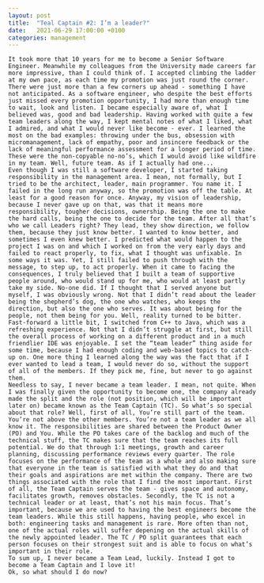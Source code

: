 ```yaml
---
layout: post
title:  "Teal Captain #2: I’m a leader?"
date:   2021-06-29 17:00:00 +0100
categories: management
---
```


	It took more that 10 years for me to become a Senior Software Engineer. Meanwhile my colleagues from the University made careers far more impressive, than I could think of. I accepted climbing the ladder at my own pace, as each time my promotion was just round the corner. There were just more than a few corners up ahead - something I have not anticipated. As a software engineer, who despite the best efforts just missed every promotion opportunity, I had more than enough time to wait, look and listen. I became especially aware of, what I believed was, good and bad leadership. Having worked with quite a few team leaders along the way, I kept mental notes of what I liked, what I admired, and what I would never like become - ever. I learned the most on the bad examples: throwing under the bus, obsession with micromanagement, lack of empathy, poor and insincere feedback or the lack of meaningful performance assessment for a longer period of time. These were the non-copyable no-no’s, which I would avoid like wildfire in my team. Well, future team. As if I actually had one...
	Even though I was still a software developer, I started taking responsibility in the management area. I mean, not formally, but I tried to be the architect, leader, main programmer. You name it. I failed in the long run anyway, so the promotion was off the table. At least for a good reason for once. Anyway, my vision of leadership, because I never gave up on that, was that it means more responsibility, tougher decisions, ownership. Being the one to make the hard calls, being the one to decide for the team. After all that’s who we call Leaders right? They lead, they show direction, we follow them, because they just know better. I wanted to know better, and sometimes I even knew better. I predicted what would happen to the project I was on and which I worked on from the very early days and failed to react properly, to fix, what I thought was unfixable. In some ways it was. Yet, I still failed to push through with the message, to step up, to act properly. When it came to facing the consequences, I truly believed that I built a team of supportive people around, who would stand up for me, who would at least partly take my side. No-one did. If I thought that I served anyone but myself, I was obviously wrong. Not that I didn’t read about the leader being the shepherd’s dog, the one who watches, who keeps the direction, but also the one who serves. It was about being for the people, not them being for you. Well, reality turned to be bitter.
	Fast-forward a little bit, I switched from C++ to Java, which was a refreshing experience. Not that I didn’t struggle at first, but still the overall process of working on a different product and in a much friendlier IDE was enjoyable. I set the “team leader” thing aside for some time, because I had enough coding and web-based topics to catch-up on. One more thing I learned along the way was the fact that if I ever wanted to lead a team, I would never do so, without the support of all of the members. If they pick me, fine, but never to go against them.
	Needless to say, I never became a team leader. I mean, not quite. When I was finally given the opportunity to become one, the company already made the split and the role (not position, which will be important later on) became known as the Team Captain (TC). So what’s so special about that role? Well, first of all, You’re still part of the team. You’re not above the other members. You’re not a team leader as we all know it. The responsibilities are shared between the Product Owner (PO) and You. While the PO takes care of the backlog and much of the technical stuff, the TC makes sure that the team reaches its full potential. We do that through 1:1 meetings, growth and career planning, discussing performance reviews every quarter. The role focuses on the performance of the team as a whole and also making sure that everyone in the team is satisfied with what they do and that their goals and aspirations are met within the company. There are two things associated with the role that I find the most important. First of all, the Team Captain serves the team - gives space and autonomy, facilitates growth, removes obstacles. Secondly, the TC is not a technical leader or at least, that’s not his main focus. That’s important, because we are used to having the best engineers become the team leaders. While this still happens, having people, who excel in both: engineering tasks and management is rare. More often than not, one of the actual roles will suffer depening on the actual skills of the newly appointed leader. The TC / PO split guarantees that each person focuses on their strongest suit and is able to focus on what’s important in their role.
	To sum up, I never became a Team Lead, luckily. Instead I got to become a Team Captain and I love it!
	Ok, so what should I do now?